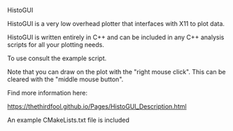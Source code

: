 HistoGUI

HistoGUI is a very low overhead plotter that interfaces with X11 to plot data.

HistoGUI is written entirely in C++ and can be included in any C++ analysis scripts for all your plotting needs.

To use consult the example script.

Note that you can draw on the plot with the "right mouse click". This can be cleared with the "middle mouse button".

Find more information here:

https://thethirdfool.github.io/Pages/HistoGUI_Description.html

An example CMakeLists.txt file is included


